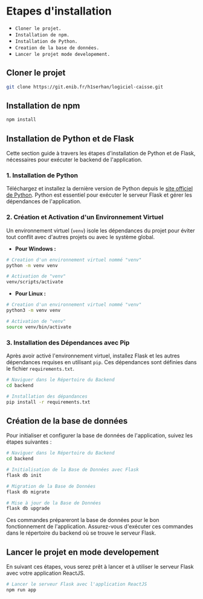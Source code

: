 # Etapes d'installation

* `Cloner le projet.`
* `Installation de npm.`
* `Installation de Python.`
* `Creation de la base de données.`
* `Lancer le projet mode developement.`

## Cloner le projet
```bash
git clone https://git.enib.fr/h1serhan/logiciel-caisse.git
```

## Installation de npm
```bash
npm install
```

## Installation de Python et de Flask

Cette section guide à travers les étapes d'installation de Python et de Flask, nécessaires pour exécuter le backend de l'application.

### 1. Installation de Python
Téléchargez et installez la dernière version de Python depuis le [site officiel de Python](https://www.python.org/downloads/). Python est essentiel pour exécuter le serveur Flask et gérer les dépendances de l'application.

### 2. Création et Activation d'un Environnement Virtuel
Un environnement virtuel (`venv`) isole les dépendances du projet pour éviter tout conflit avec d'autres projets ou avec le système global.

- **Pour Windows :**
```bash
# Creation d'un environnement virtuel nommé "venv"
python -m venv venv

# Activation de "venv"
venv/scripts/activate
```

- **Pour Linux :**
```bash
# Creation d'un environnement virtuel nommé "venv"
python3 -m venv venv

# Activation de "venv"
source venv/bin/activate
```

### 3. Installation des Dépendances avec Pip
Après avoir activé l'environnement virtuel, installez Flask et les autres dépendances requises en utilisant `pip`. Ces dépendances sont définies dans le fichier `requirements.txt`.
```bash
# Naviguer dans le Répertoire du Backend
cd backend

# Installation des dépandances
pip install -r requirements.txt
```

## Création de la base de données
Pour initialiser et configurer la base de données de l'application, suivez les étapes suivantes :

```bash
# Naviguer dans le Répertoire du Backend
cd backend

# Initialisation de la Base de Données avec Flask
flask db init

# Migration de la Base de Données
flask db migrate

# Mise à jour de la Base de Données
flask db upgrade
```
Ces commandes prépareront la base de données pour le bon fonctionnement de l'application. Assurez-vous d'exécuter ces commandes dans le répertoire du backend où se trouve le serveur Flask.

## Lancer le projet en mode developement
En suivant ces étapes, vous serez prêt à lancer et à utiliser le serveur Flask avec votre application ReactJS.
```bash
# Lancer le serveur Flask avec l'application ReactJS
npm run app
```